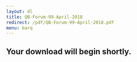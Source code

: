```yaml
---
layout: dl
title: QB-Forum-99-April-2018
redirect: /pdf/QB-Forum-99-April-2018.pdf
menu: barq
---
```

## Your download will begin shortly.
